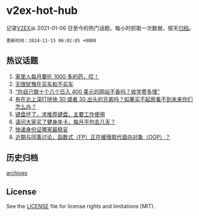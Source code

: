 # v2ex-hot-hub

 记录[V2EX](https://www.v2ex.com/)从 2021-01-06 日至今的热门话题。每小时抓取一次数据，按天[归档](archives)。

`更新时间：2024-11-15 06:02:05 +0800`

## 热议话题

1. [家里人每月要吃 1000 多的药，哎！](https://www.v2ex.com/t/1089385)
1. [无限犹豫在买车和不买车](https://www.v2ex.com/t/1089497)
1. [“你自己做十个八个日入 400 美元的网站不香吗？收学费多慢”](https://www.v2ex.com/t/1089639)
1. [有在北上深打拼快 30 或者 30 出头的兄弟吗？如果买不起房看不到未来你们怎么办？](https://www.v2ex.com/t/1089491)
1. [键盘坏了，求推荐键盘，主要工作使用](https://www.v2ex.com/t/1089388)
1. [请问大家买了健身年卡，每月平均去几天？](https://www.v2ex.com/t/1089393)
1. [快递身份证哪家最稳妥](https://www.v2ex.com/t/1089444)
1. [近期与同事讨论，函数式（FP）正在缓慢取代面向对象（OOP）？](https://www.v2ex.com/t/1089413)

## 历史归档

[archives](archives)

## License

See the [LICENSE](LICENSE) file for license rights and limitations (MIT).
